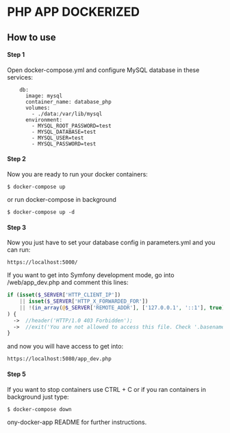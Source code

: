 # PHP APP DOCKERIZED

## How to use

<h4>Step 1</h4>
Open docker-compose.yml and configure MySQL database in these services:
 
 ````
     db:
       image: mysql
       container_name: database_php
       volumes:
         - ./data:/var/lib/mysql
       environment:
         - MYSQL_ROOT_PASSWORD=test
         - MYSQL_DATABASE=test
         - MYSQL_USER=test
         - MYSQL_PASSWORD=test
 ````

<h4>Step 2</h4>

Now you are ready to run your docker containers:

````
$ docker-compose up

````
or run docker-compose in background
````
$ docker-compose up -d
````
<h4>Step 3</h4>
Now you just have to set your database config in parameters.yml and you can run:

````
https://localhost:5000/

````

If you want to get into Symfony development mode, go into /web/app_dev.php and comment this lines:

```php
if (isset($_SERVER['HTTP_CLIENT_IP'])
    || isset($_SERVER['HTTP_X_FORWARDED_FOR'])
    || !(in_array(@$_SERVER['REMOTE_ADDR'], ['127.0.0.1', '::1'], true) || PHP_SAPI === 'cli-server')
) {
  ->  //header('HTTP/1.0 403 Forbidden');
  ->  //exit('You are not allowed to access this file. Check '.basename(__FILE__).' for more information.');
}

```

and now you will have access to get into:
````
https://localhost:5080/app_dev.php
````

<h4>Step 5</h4>

If you want to stop containers use CTRL + C or if you ran containers in background just type:

````
$ docker-compose down
````
ony-docker-app README for further instructions.